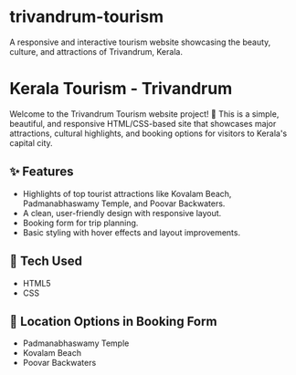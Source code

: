 # trivandrum-tourism
A responsive and interactive tourism website showcasing the beauty, culture, and attractions of Trivandrum, Kerala.
# Kerala Tourism - Trivandrum

Welcome to the Trivandrum Tourism website project! 🌴
This is a simple, beautiful, and responsive HTML/CSS-based site that showcases major attractions, cultural highlights, and booking options for visitors to Kerala's capital city.

## ✨ Features
- Highlights of top tourist attractions like Kovalam Beach, Padmanabhaswamy Temple, and Poovar Backwaters.
- A clean, user-friendly design with responsive layout.
- Booking form for trip planning.
- Basic styling with hover effects and layout improvements.

## 🚀 Tech Used
- HTML5
- CSS

## 📍 Location Options in Booking Form
- Padmanabhaswamy Temple
- Kovalam Beach
- Poovar Backwaters

